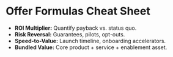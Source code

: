 # Offer Formulas Cheat Sheet

- **ROI Multiplier:** Quantify payback vs. status quo.
- **Risk Reversal:** Guarantees, pilots, opt-outs.
- **Speed-to-Value:** Launch timeline, onboarding accelerators.
- **Bundled Value:** Core product + service + enablement asset.
